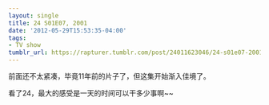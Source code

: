 ```yaml
---
layout: single
title: 24 S01E07, 2001
date: '2012-05-29T15:53:35-04:00'
tags:
- TV show
tumblr_url: https://rapturer.tumblr.com/post/24011623046/24-s01e07-2001
---
```

前面还不太紧凑，毕竟11年前的片子了，但这集开始渐入佳境了。

看了24，最大的感受是一天的时间可以干多少事啊~~

